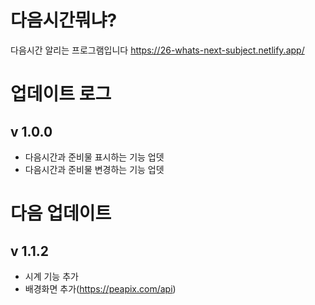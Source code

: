 # 다음시간뭐냐?
다음시간 알리는 프로그램입니다
https://26-whats-next-subject.netlify.app/

# 업데이트 로그
## v 1.0.0
- 다음시간과 준비물 표시하는 기능 업뎃
- 다음시간과 준비물 변경하는 기능 업뎃
# 다음 업데이트
## v 1.1.2
- 시계 기능 추가
- 배경화면 추가(https://peapix.com/api)
